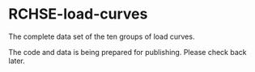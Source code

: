 # RCHSE-load-curves
The complete data set of the ten groups of load curves.

The code and data is being prepared for publishing. Please check back later.
